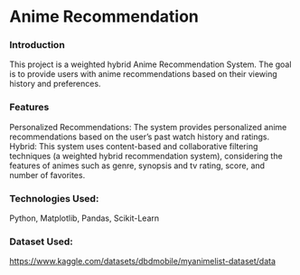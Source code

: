 # Anime Recommendation 

### Introduction
This project is a weighted hybrid Anime Recommendation System. The goal is to provide users with anime recommendations based on their viewing history and preferences. 

### Features
Personalized Recommendations: The system provides personalized anime recommendations based on the user’s past watch history and ratings.
Hybrid: This system uses content-based and collaborative filtering techniques (a weighted hybrid recommendation system), considering the features of animes such as genre, synopsis and tv rating, score, and number of favorites.

### Technologies Used: 
Python, Matplotlib, Pandas, Scikit-Learn

### Dataset Used:
https://www.kaggle.com/datasets/dbdmobile/myanimelist-dataset/data
